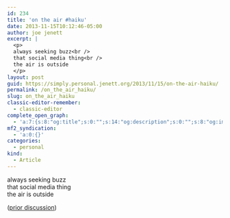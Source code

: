 ```yaml
---
id: 234
title: 'on the air #haiku'
date: 2013-11-15T10:12:46-05:00
author: joe jenett
excerpt: |
  <p>
  always seeking buzz<br />
  that social media thing<br />
  the air is outside
  </p>
layout: post
guid: https://simply.personal.jenett.org/2013/11/15/on-the-air-haiku/
permalink: /on_the_air_haiku/
slug: on_the_air_haiku
classic-editor-remember:
  - classic-editor
complete_open_graph:
  - 'a:7:{s:8:"og:title";s:0:"";s:14:"og:description";s:0:"";s:8:"og:image";s:0:"";s:7:"og:type";s:0:"";s:12:"twitter:card";s:7:"summary";s:19:"twitter:description";s:0:"";s:15:"twitter:creator";s:0:"";}'
mf2_syndication:
  - 'a:0:{}'
categories:
  - personal
kind:
  - Article
---
```

always seeking buzz  
that social media thing  
the air is outside 

([prior discussion](https://disqus.com/home/discussion/jenettsimplypersonal/jenettsimplypersonal_on_the_air_haiku/))